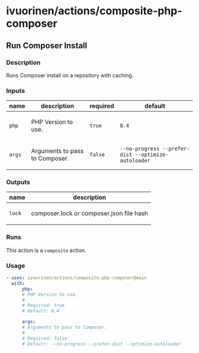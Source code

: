 # ivuorinen/actions/composite-php-composer

## Run Composer Install

### Description

Runs Composer install on a repository with caching.

### Inputs

| name   | description                           | required | default                                             |
|--------|---------------------------------------|----------|-----------------------------------------------------|
| `php`  | <p>PHP Version to use.</p>            | `true`   | `8.4`                                               |
| `args` | <p>Arguments to pass to Composer.</p> | `false`  | `--no-progress --prefer-dist --optimize-autoloader` |

### Outputs

| name   | description                                     |
|--------|-------------------------------------------------|
| `lock` | <p>composer.lock or composer.json file hash</p> |

### Runs

This action is a `composite` action.

### Usage

```yaml
- uses: ivuorinen/actions/composite-php-composer@main
  with:
      php:
      # PHP Version to use.
      #
      # Required: true
      # Default: 8.4

      args:
      # Arguments to pass to Composer.
      #
      # Required: false
      # Default: --no-progress --prefer-dist --optimize-autoloader
```
